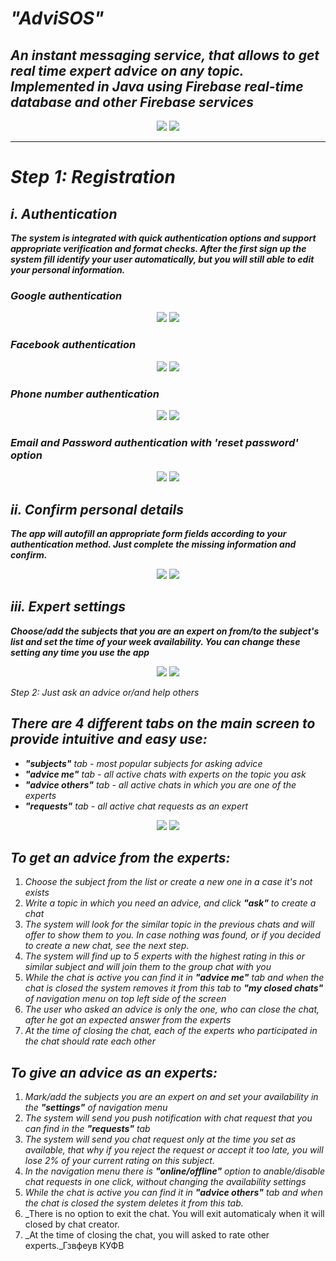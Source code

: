 # *"AdviSOS"*

## *An instant messaging service, that allows to get real time expert advice on any topic. Implemented in Java using Firebase real-time database and other Firebase services*

<p align="center">
  <img src="https://github.com/DimaKarpukhin/StarFoodApp/blob/master/screenshots/splashScreen.jpg"/>
  <img src="https://github.com/DimaKarpukhin/StarFoodApp/blob/master/screenshots/DB.jpg"/>
</p>

----------------

# *Step 1: Registration*
## *i. Authentication*
***The system is integrated with quick authentication options and support appropriate verification and format checks. After the first sign up the system fill identify your user automatically, but you will still able to edit your personal information.***

### _Google authentication_ 
<p align="center">
 <img src="https://github.com/DimaKarpukhin/StarFoodApp/blob/master/screenshots/authGoogle.jpg"/>
 <img src="https://github.com/DimaKarpukhin/StarFoodApp/blob/master/screenshots/authFaceBook.jpg"/>
</p>

### _Facebook authentication_ 
<p align="center">
 <img src="https://github.com/DimaKarpukhin/StarFoodApp/blob/master/screenshots/authGoogle.jpg"/>
 <img src="https://github.com/DimaKarpukhin/StarFoodApp/blob/master/screenshots/authFaceBook.jpg"/>
</p>

### _Phone number authentication_ 
<p align="center">
 <img src="https://github.com/DimaKarpukhin/StarFoodApp/blob/master/screenshots/authGoogle.jpg"/>
 <img src="https://github.com/DimaKarpukhin/StarFoodApp/blob/master/screenshots/authFaceBook.jpg"/>
</p>

### _Email and Password authentication with 'reset password' option_
<p align="center">
  <img src="https://github.com/DimaKarpukhin/StarFoodApp/blob/master/screenshots/authMailPswd.jpg"/>
  <img src="https://github.com/DimaKarpukhin/StarFoodApp/blob/master/screenshots/signUp.jpg"/>
</p>

## *ii. Confirm personal details*
***The app will autofill an appropriate form fields according to your authentication method. Just complete the missing information and confirm.***
<p align="center">
  <img src="https://github.com/DimaKarpukhin/StarFoodApp/blob/master/screenshots/resetPswd.jpg"/>
  <img src="https://github.com/DimaKarpukhin/StarFoodApp/blob/master/screenshots/gotMailResetPswd.jpg"/>
</p>

## *iii. Expert settings*
***Choose/add the subjects that you are an expert on from/to the subject's list and set the time of your week availability. You can change these setting any time you use the app***
<p align="center">
  <img src="https://github.com/DimaKarpukhin/StarFoodApp/blob/master/screenshots/resetPswd.jpg"/>
  <img src="https://github.com/DimaKarpukhin/StarFoodApp/blob/master/screenshots/gotMailResetPswd.jpg"/>
</p
  
# *Step 2: Just ask an advice or/and help others*
## ***There are 4 different tabs on the main screen to provide intuitive and easy use:***
- _**"subjects"** tab - most popular subjects for asking advice_
- _**"advice me"** tab - all active chats with experts on the topic you ask_
- _**"advice others"** tab - all active chats in which you are one of the experts_
- _**"requests"** tab - all active chat requests as an expert_
<p align="center">
  <img src="https://github.com/DimaKarpukhin/StarFoodApp/blob/master/screenshots/resetPswd.jpg"/>
  <img src="https://github.com/DimaKarpukhin/StarFoodApp/blob/master/screenshots/gotMailResetPswd.jpg"/>
</p>

## ***To get an advice from the experts:***
1. _Choose the subject from the list or create a new one in a case it's not exists_
2. _Write a topic in which you need an advice, and click **"ask"** to create a chat_
3. _The system will look for the similar topic in the previous chats and will offer to show them to you. In case nothing was found, or if you decided to create a new chat, see the next step._
4. _The system will find up to 5 experts with the highest rating in this or similar subject and will join them to the group chat with you_
5. _While the chat is active you can find it in **"advice me"** tab and when the chat is closed the system removes it from this tab to **"my closed chats"** of navigation menu on top left side of the screen_
6. _The user who asked an advice is only the one, who can close the chat, after he got an expected answer from the experts_
7. _At the time of closing the chat, each of the experts who participated in the chat should rate each other_

## ***To give an advice as an experts:***
1. _Mark/add the subjects you are an expert on and set your availability in the **"settings"** of navigation menu_
2. _The system will send you push notification with chat request that you can find in the **"requests"** tab_
3. _The system will send you chat request only at the time you set as available, that why if you reject the request or accept it too late, you will lose 2% of your current rating on this subject._
4. _In the navigation menu there is **"online/offline"** option  to anable/disable chat requests in one click, without changing the availability settings_
5. _While the chat is active you can find it in **"advice others"** tab and when the chat is closed the system deletes it from this tab._
5. _There is no option to exit the chat. You will exit automaticaly when it will closed by chat creator.
6. _At the time of closing the chat, you will asked to rate other experts._Гзвфеув КУФВ
